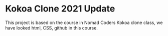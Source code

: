# Kokoa Clone 2021 Update

This project is based on the course in Nomad Coders Kokoa clone class, we have looked html, CSS, github in this course.
